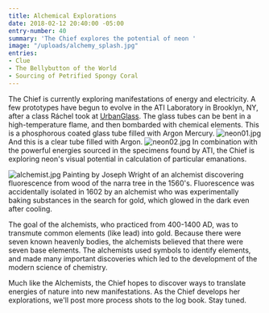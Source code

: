 ```yaml
---
title: Alchemical Explorations
date: 2018-02-12 20:40:00 -05:00
entry-number: 40
summary: 'The Chief explores the potential of neon '
image: "/uploads/alchemy_splash.jpg"
entries:
- Clue
- The Bellybutton of the World
- Sourcing of Petrified Spongy Coral
---
```


The Chief is currently exploring manifestations of energy and electricity. A few prototypes have begun to evolve in the ATI Laboratory in Brooklyn, NY, after a class Ráchel took at [UrbanGlass](https://urbanglass.org/).
The glass tubes can be bent in a high-temperature flame, and then bombarded with chemical elements. This is a phosphorous coated glass tube filled with Argon Mercury.
![neon01.jpg](/uploads/neon01.jpg)
And this is a clear tube filled with Argon.
![neon02.jpg](/uploads/neon02.jpg)
In combination with the powerful energies sourced in the specimens found by ATI, the Chief is exploring neon's visual potential in calculation of particular emanations.

![alchemist.jpg](/uploads/alchemist.jpg)
Painting by Joseph Wright of an alchemist discovering fluorescence from wood of the narra tree in the 1560's. Fluorescence was accidentally isolated in 1602 by an alchemist who was experimentally baking substances in the search for gold, which glowed in the dark even after cooling.

The goal of the alchemists, who practiced from 400-1400 AD, was to transmute common elements (like lead) into gold. Because there were seven known heavenly bodies, the alchemists believed that there were seven base elements. The alchemists used symbols to identify elements, and made many important discoveries which led to the development of the modern science of chemistry.

Much like the Alchemists, the Chief hopes to discover ways to translate energies of nature into new manifestations. As the Chief develops her explorations, we'll post more process shots to the log book. Stay tuned.